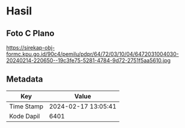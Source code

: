 # Hasil

## Foto C Plano

https://sirekap-obj-formc.kpu.go.id/90c4/pemilu/pdpr/64/72/03/10/04/6472031004030-20240214-220650--19c3fe75-5281-4784-9d72-2751f5aa5610.jpg


## Metadata

| Key        | Value               |
| ---------- | ------------------- |
| Time Stamp | 2024-02-17 13:05:41 |
| Kode Dapil | 6401                |



